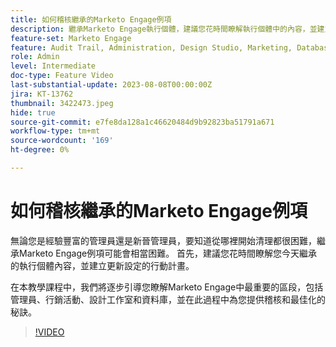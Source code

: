 ```yaml
---
title: 如何稽核繼承的Marketo Engage例項
description: 繼承Marketo Engage執行個體，建議您花時間瞭解執行個體中的內容，並建立更新設定的行動計畫。 本教學課程涵蓋Marketo Engage中最重要的區段，包括管理員、行銷活動、設計工作室和資料庫，並在此過程中提供稽核和最佳化秘訣。
feature-set: Marketo Engage
feature: Audit Trail, Administration, Design Studio, Marketing, Database
role: Admin
level: Intermediate
doc-type: Feature Video
last-substantial-update: 2023-08-08T00:00:00Z
jira: KT-13762
thumbnail: 3422473.jpeg
hide: true
source-git-commit: e7fe8da128a1c46620484d9b92823ba51791a671
workflow-type: tm+mt
source-wordcount: '169'
ht-degree: 0%

---
```



# 如何稽核繼承的Marketo Engage例項

無論您是經驗豐富的管理員還是新晉管理員，要知道從哪裡開始清理都很困難，繼承Marketo Engage例項可能會相當困難。 首先，建議您花時間瞭解您今天繼承的執行個體內容，並建立更新設定的行動計畫。

在本教學課程中，我們將逐步引導您瞭解Marketo Engage中最重要的區段，包括管理員、行銷活動、設計工作室和資料庫，並在此過程中為您提供稽核和最佳化的秘訣。

>[!VIDEO](https://video.tv.adobe.com/v/3422473/?learn=on)